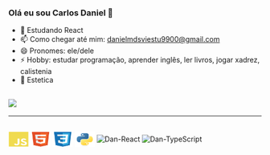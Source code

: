 ### Olá eu sou Carlos Daniel 👋

- 🌱 Estudando React
- 📫 Como chegar até mim: danielmdsviestu9900@gmail.com
- 😄 Pronomes: ele/dele
- ⚡ Hobby: estudar programação, aprender inglês, ler livros, jogar xadrez, calistenia
- 🦾 Estetica
##
<div>
  <img height="160em" src="https://github-readme-stats.vercel.app/api/top-langs/?username=carlosdaniel-coder&layout=compact&langs_count=7&theme=highcontrast"/>
</div>

***


<div style="display: inline_block"><br>
  <img align="center" alt="Dan-Js" height="30" width="40" src="https://raw.githubusercontent.com/devicons/devicon/master/icons/javascript/javascript-plain.svg" />
  <img align="center" alt="Dan-HTML" height="30" width="40" src="https://raw.githubusercontent.com/devicons/devicon/master/icons/html5/html5-original.svg" />
  <img align="center" alt="Dan-CSS" height="30" width="40" src="https://raw.githubusercontent.com/devicons/devicon/master/icons/css3/css3-original.svg" />
  <img align="center" alt="Dan-Python" height="30" width="40" src="https://raw.githubusercontent.com/devicons/devicon/master/icons/python/python-original.svg" />
  <img align="center" alt="Dan-React" height="30" width="40" src="https://cdn.jsdelivr.net/gh/devicons/devicon/icons/react/react-original.svg" />
  <img align="center" alt="Dan-TypeScript" height="30" width="40" src="https://cdn.jsdelivr.net/gh/devicons/devicon/icons/typescript/typescript-original.svg" />
          
          
</div>
